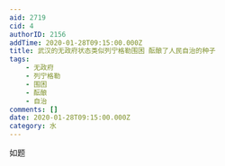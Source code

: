 ```yaml
---
aid: 2719
cid: 4
authorID: 2156
addTime: 2020-01-28T09:15:00.000Z
title: 武汉的无政府状态类似列宁格勒围困 酝酿了人民自治的种子
tags:
    - 无政府
    - 列宁格勒
    - 围困
    - 酝酿
    - 自治
comments: []
date: 2020-01-28T09:15:00.000Z
category: 水
---
```


如题
